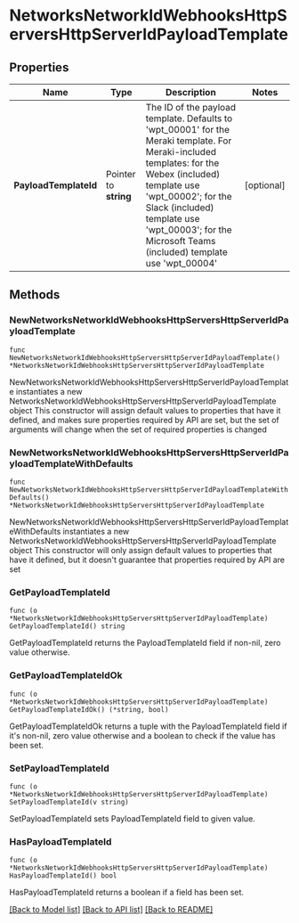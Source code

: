 # NetworksNetworkIdWebhooksHttpServersHttpServerIdPayloadTemplate

## Properties

Name | Type | Description | Notes
------------ | ------------- | ------------- | -------------
**PayloadTemplateId** | Pointer to **string** | The ID of the payload template. Defaults to &#39;wpt_00001&#39; for the Meraki template. For Meraki-included templates: for the Webex (included) template use &#39;wpt_00002&#39;; for the Slack (included) template use &#39;wpt_00003&#39;; for the Microsoft Teams (included) template use &#39;wpt_00004&#39; | [optional] 

## Methods

### NewNetworksNetworkIdWebhooksHttpServersHttpServerIdPayloadTemplate

`func NewNetworksNetworkIdWebhooksHttpServersHttpServerIdPayloadTemplate() *NetworksNetworkIdWebhooksHttpServersHttpServerIdPayloadTemplate`

NewNetworksNetworkIdWebhooksHttpServersHttpServerIdPayloadTemplate instantiates a new NetworksNetworkIdWebhooksHttpServersHttpServerIdPayloadTemplate object
This constructor will assign default values to properties that have it defined,
and makes sure properties required by API are set, but the set of arguments
will change when the set of required properties is changed

### NewNetworksNetworkIdWebhooksHttpServersHttpServerIdPayloadTemplateWithDefaults

`func NewNetworksNetworkIdWebhooksHttpServersHttpServerIdPayloadTemplateWithDefaults() *NetworksNetworkIdWebhooksHttpServersHttpServerIdPayloadTemplate`

NewNetworksNetworkIdWebhooksHttpServersHttpServerIdPayloadTemplateWithDefaults instantiates a new NetworksNetworkIdWebhooksHttpServersHttpServerIdPayloadTemplate object
This constructor will only assign default values to properties that have it defined,
but it doesn't guarantee that properties required by API are set

### GetPayloadTemplateId

`func (o *NetworksNetworkIdWebhooksHttpServersHttpServerIdPayloadTemplate) GetPayloadTemplateId() string`

GetPayloadTemplateId returns the PayloadTemplateId field if non-nil, zero value otherwise.

### GetPayloadTemplateIdOk

`func (o *NetworksNetworkIdWebhooksHttpServersHttpServerIdPayloadTemplate) GetPayloadTemplateIdOk() (*string, bool)`

GetPayloadTemplateIdOk returns a tuple with the PayloadTemplateId field if it's non-nil, zero value otherwise
and a boolean to check if the value has been set.

### SetPayloadTemplateId

`func (o *NetworksNetworkIdWebhooksHttpServersHttpServerIdPayloadTemplate) SetPayloadTemplateId(v string)`

SetPayloadTemplateId sets PayloadTemplateId field to given value.

### HasPayloadTemplateId

`func (o *NetworksNetworkIdWebhooksHttpServersHttpServerIdPayloadTemplate) HasPayloadTemplateId() bool`

HasPayloadTemplateId returns a boolean if a field has been set.


[[Back to Model list]](../README.md#documentation-for-models) [[Back to API list]](../README.md#documentation-for-api-endpoints) [[Back to README]](../README.md)


